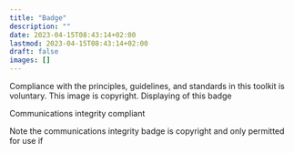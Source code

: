 ```yaml
---
title: "Badge"
description: ""
date: 2023-04-15T08:43:14+02:00
lastmod: 2023-04-15T08:43:14+02:00
draft: false
images: []
---
```


Compliance with the principles, guidelines, and standards in this toolkit is voluntary. This image is copyright. Displaying of this badge 

Communications integrity compliant

Note the communications integrity badge is copyright and only permitted for use if